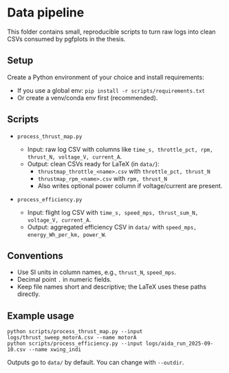 # Data pipeline

This folder contains small, reproducible scripts to turn raw logs into clean CSVs consumed by pgfplots in the thesis.

## Setup

Create a Python environment of your choice and install requirements:

- If you use a global env: `pip install -r scripts/requirements.txt`
- Or create a venv/conda env first (recommended).

## Scripts

- `process_thrust_map.py`
  - Input: raw log CSV with columns like `time_s, throttle_pct, rpm, thrust_N, voltage_V, current_A`.
  - Output: clean CSVs ready for LaTeX (in `data/`):
    - `thrustmap_throttle_<name>.csv` with `throttle_pct, thrust_N`
    - `thrustmap_rpm_<name>.csv` with `rpm, thrust_N`
    - Also writes optional power column if voltage/current are present.

- `process_efficiency.py`
  - Input: flight log CSV with `time_s, speed_mps, thrust_sum_N, voltage_V, current_A`.
  - Output: aggregated efficiency CSV in `data/` with `speed_mps, energy_Wh_per_km, power_W`.

## Conventions

- Use SI units in column names, e.g., `thrust_N`, `speed_mps`.
- Decimal point `.` in numeric fields.
- Keep file names short and descriptive; the LaTeX uses these paths directly.

## Example usage

```
python scripts/process_thrust_map.py --input logs/thrust_sweep_motorA.csv --name motorA
python scripts/process_efficiency.py --input logs/aida_run_2025-09-10.csv --name xwing_indi
```

Outputs go to `data/` by default. You can change with `--outdir`.
